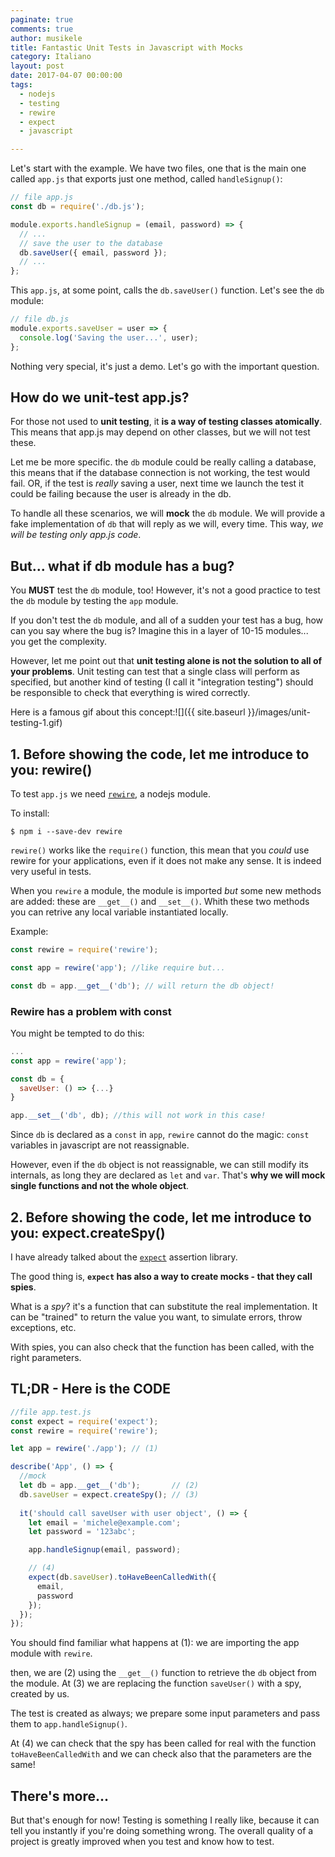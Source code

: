 ```yaml
---
paginate: true
comments: true
author: musikele
title: Fantastic Unit Tests in Javascript with Mocks
category: Italiano
layout: post
date: 2017-04-07 00:00:00
tags:
  - nodejs
  - testing
  - rewire
  - expect
  - javascript

---
```

Let's start with the example. We have two files, one that is the main one called `app.js` that exports just one method, called `handleSignup()`:

```javascript
// file app.js
const db = require('./db.js');

module.exports.handleSignup = (email, password) => {
  // ...
  // save the user to the database
  db.saveUser({ email, password });
  // ...
};
```

This `app.js`, at some point, calls the `db.saveUser()` function. Let's see the `db` module:

```javascript
// file db.js
module.exports.saveUser = user => {
  console.log('Saving the user...', user);
};
```

Nothing very special, it's just a demo. Let's go with the important question.

## How do we unit-test app.js?

For those not used to **unit testing**, it **is a way of testing classes atomically**. This means that app.js may depend on other classes, but we will not test these.

Let me be more specific. the `db` module could be really calling a database, this means that if the database connection is not working, the test would fail. OR, if the test is *really* saving a user, next time we launch the test it could be failing because the user is already in the db.

To handle all these scenarios, we will **mock** the `db` module. We will provide a fake implementation of `db` that will reply as we will, every time. This way, *we will be testing only app.js code*.

## But... what if db module has a bug?

You **MUST** test the `db` module, too! However, it's not a good practice to test the `db` module by testing the `app` module.

If you don't test the `db` module, and all of a sudden your test has a bug, how can you say where the bug is? Imagine this in a layer of 10-15 modules... you get the complexity.

However, let me point out that **unit testing alone is not the solution to all of your problems**. Unit testing can test that a single class will perform as specified, but another kind of testing (I call it "integration testing") should be responsible to check that everything is wired correctly.

Here is a famous gif about this concept:![]({{ site.baseurl }}/images/unit-testing-1.gif)

## 1. Before showing the code, let me introduce to you: rewire()

To test `app.js` we need [`rewire`](https://www.npmjs.com/package/rewire), a nodejs module. 

To install: 

```shell
$ npm i --save-dev rewire 
```

`rewire()` works like the `require()` function, this mean that you _could_ use rewire for your applications, even if it does not make any sense. It is indeed very useful in tests. 

When you `rewire` a module, the module is imported _but_ some new methods are added: these are `__get__()` and `__set__()`. Whith these two methods you can retrive any local variable instantiated locally. 

Example: 

```javascript
const rewire = require('rewire'); 

const app = rewire('app'); //like require but...

const db = app.__get__('db'); // will return the db object! 
```

### Rewire has a problem with const

You might be tempted to do this: 

```javascript
...
const app = rewire('app');

const db = { 
  saveUser: () => {...}
}

app.__set__('db', db); //this will not work in this case!
```

Since `db` is declared as a `const` in `app`, `rewire` cannot do the magic: `const` variables in javascript are not reassignable. 

However, even if the `db` object is not reassignable, we can still modify its internals, as long they are declared as `let` and `var`. That's **why we will mock single functions and not the whole object**. 

## 2. Before showing the code, let me introduce to you: expect.createSpy() 

I have already talked about the [`expect`](https://michelenasti.com/2017/03/27/become-a-test-expert-in-nodejs-with-these-tricks.html) assertion library. 

The good thing is, **`expect` has also a way to create mocks - that they call spies**.

What is a _spy_? it's a function that can substitute the real implementation. It can be "trained" to return the value you want, to simulate errors, throw exceptions, etc. 

With spies, you can also check that the function has been called, with the right parameters. 

## TL;DR - Here is the CODE 

```javascript
//file app.test.js 
const expect = require('expect');
const rewire = require('rewire');

let app = rewire('./app'); // (1) 

describe('App', () => {
  //mock
  let db = app.__get__('db');       // (2) 
  db.saveUser = expect.createSpy(); // (3) 
 
  it('should call saveUser with user object', () => {
    let email = 'michele@example.com';
    let password = '123abc';

    app.handleSignup(email, password);

    // (4) 
    expect(db.saveUser).toHaveBeenCalledWith({ 
      email,
      password
    });   
  });
});

```

You should find familiar what happens at (1): we are importing the app module with `rewire`. 

then, we are (2) using the `__get__()` function to retrieve the `db` object from the module. At (3) we are replacing the function `saveUser()` with a spy, created by us. 

The test is created as always; we prepare some input parameters and pass them to `app.handleSignup()`. 

At (4) we can check that the spy has been called for real with the function `toHaveBeenCalledWith` and we can check also that the parameters are the same!

## There's more... 
But that's enough for now! Testing is something I really like, because it can tell you instantly if you're doing something wrong. The overall quality of a project is greatly improved when you test and know how to test.